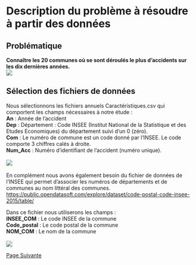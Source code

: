 # Description du problème à résoudre à partir des données

## Problématique
<strong>Connaître les 20 communes où se sont déroulés le plus d’accidents sur les dix dernières années.</strong>
<br>
![](https://user-images.githubusercontent.com/54117403/80631935-cd099800-8a56-11ea-8059-3573ba99ae42.png)

## Sélection des fichiers de données
Nous sélectionnons les fichiers annuels Caractéristiques.csv qui comportent les champs nécessaires à notre étude :<br>
<strong>An</strong> : Année de l’accident <br>
<strong>Dep</strong> : Département : Code INSEE (Institut National de la Statistique et des Etudes Economiques) du département suivi d’un 0 (zéro). <br>
<strong>Com</strong> : Le numéro de commune est un code donné par l‘INSEE. Le code comporte 3 chiffres calés à droite. <br>
<strong>Num_Acc</strong> : Numéro d’identifiant de l’accident (numéro unique). <br><br>
![](https://user-images.githubusercontent.com/54117403/80632093-03471780-8a57-11ea-928a-9c15ed3b9d11.jpg)
<br><br>
En complément nous avons également besoin du fichier de données de l’INSEE qui permet d’associer les numéros de départements et de communes au nom littéral des communes.
https://public.opendatasoft.com/explore/dataset/code-postal-code-insee-2015/table/

Dans ce fichier nous utiliserons les champs : <br>
<strong>INSEE_COM</strong> : Le code INSEE de la commune <br>
<strong>Code_postal</strong> : Le code postal de la commune <br>
<strong>NOM_COM</strong> : Le nom de la commune <br>
<br>
![](https://user-images.githubusercontent.com/54117403/80632835-18707600-8a58-11ea-8dd8-c0cc5c959257.PNG)


[Page Suivante](https://daviddemacedo.github.io/sid_spark/algo)
